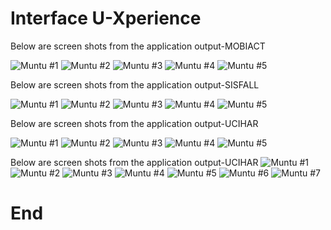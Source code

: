 # Interface U-Xperience

Below are screen shots from the application output-MOBIACT

![ Muntu #1 ](https://github.com/LINOSNCHENA/BOOK-CHAPTER-2022/blob/main/uXViews/Table1/T8A.png)
![ Muntu #2 ](https://github.com/LINOSNCHENA/BOOK-CHAPTER-2022/blob/main/uXViews/Table1/T8A.png)
![ Muntu #3 ](https://github.com/LINOSNCHENA/BOOK-CHAPTER-2022/blob/main/uXViews/Table1/T8A.png)
![ Muntu #4 ](https://github.com/LINOSNCHENA/BOOK-CHAPTER-2022/blob/main/uXViews/Table1/T8A.png)
![ Muntu #5 ](https://github.com/LINOSNCHENA/BOOK-CHAPTER-2022/blob/main/uXViews/Table1/T8A.png)

Below are screen shots from the application output-SISFALL

![ Muntu #1 ](https://github.com/LINOSNCHENA/BOOK-CHAPTER-2022/blob/main/uXViews/Table1/T8A.png)
![ Muntu #2 ](https://github.com/LINOSNCHENA/BOOK-CHAPTER-2022/blob/main/uXViews/Table1/T8A.png)
![ Muntu #3 ](https://github.com/LINOSNCHENA/BOOK-CHAPTER-2022/blob/main/uXViews/Table1/T8A.png)
![ Muntu #4 ](https://github.com/LINOSNCHENA/BOOK-CHAPTER-2022/blob/main/uXViews/Table1/T8A.png)
![ Muntu #5 ](https://github.com/LINOSNCHENA/BOOK-CHAPTER-2022/blob/main/uXViews/Table1/T8A.png)


Below are screen shots from the application output-UCIHAR

![ Muntu #1 ](https://github.com/LINOSNCHENA/BOOK-CHAPTER-2022/blob/main/uXViews/Table1/T8A.png)
![ Muntu #2 ](https://github.com/LINOSNCHENA/BOOK-CHAPTER-2022/blob/main/uXViews/Table1/T8A.png)
![ Muntu #3 ](https://github.com/LINOSNCHENA/BOOK-CHAPTER-2022/blob/main/uXViews/Table1/T8A.png)
![ Muntu #4 ](https://github.com/LINOSNCHENA/BOOK-CHAPTER-2022/blob/main/uXViews/Table1/T8A.png)
![ Muntu #5 ](https://github.com/LINOSNCHENA/BOOK-CHAPTER-2022/blob/main/uXViews/Table1/T8A.png)

Below are screen shots from the application output-UCIHAR
![ Muntu #1 ](https://github.com/LINOSNCHENA/BOOK-CHAPTER-2022/blob/main/uXViews/Table4/T1.png)
![ Muntu #2 ](https://github.com/LINOSNCHENA/BOOK-CHAPTER-2022/blob/main/uXViews/Table4/T2.png)
![ Muntu #3 ](https://github.com/LINOSNCHENA/BOOK-CHAPTER-2022/blob/main/uXViews/Table4/T3.png)
![ Muntu #4 ](https://github.com/LINOSNCHENA/BOOK-CHAPTER-2022/blob/main/uXViews/Table4/T3B.png)
![ Muntu #5 ](https://github.com/LINOSNCHENA/BOOK-CHAPTER-2022/blob/main/uXViews/Table4/T4.png)
![ Muntu #6 ](https://github.com/LINOSNCHENA/BOOK-CHAPTER-2022/blob/main/uXViews/Table4/T5A.png)
![ Muntu #7 ](https://github.com/LINOSNCHENA/BOOK-CHAPTER-2022/blob/main/uXViews/Table4/T5B.png)


# End
